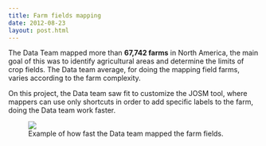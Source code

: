 ```yaml
---
title: Farm fields mapping
date: 2012-08-23
layout: post.html
---
```


The Data Team mapped more than <b>67,742 farms</b> in North America, the main goal of this was to identify agricultural areas and determine the limits of crop fields. The Data team average, for doing the mapping field farms, varies according to the farm complexity.

On this project, the Data team saw fit to customize the JOSM tool, where mappers can use only shortcuts in order to add specific labels to the farm, doing the Data team work faster. 

<figure class="align-center">
  <img src="/assets/images/mapping_5.gif"/>
  <figcaption>Example of how fast the Data team mapped the farm fields.</figcaption>  
</figure>
